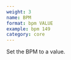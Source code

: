 ```yaml
---
weight: 3
name: BPM
format: bpm VALUE
example: bpm 149
category: core
---
```

Set the BPM to a value.